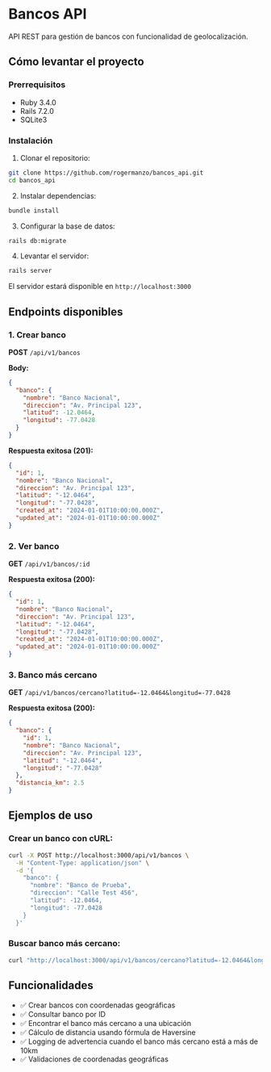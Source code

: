 # Bancos API

API REST para gestión de bancos con funcionalidad de geolocalización.

## Cómo levantar el proyecto

### Prerrequisitos
- Ruby 3.4.0
- Rails 7.2.0
- SQLite3

### Instalación

1. Clonar el repositorio:
```bash
git clone https://github.com/rogermanzo/bancos_api.git
cd bancos_api
```

2. Instalar dependencias:
```bash
bundle install
```

3. Configurar la base de datos:
```bash
rails db:migrate
```

4. Levantar el servidor:
```bash
rails server
```

El servidor estará disponible en `http://localhost:3000`

## Endpoints disponibles

### 1. Crear banco
**POST** `/api/v1/bancos`

**Body:**
```json
{
  "banco": {
    "nombre": "Banco Nacional",
    "direccion": "Av. Principal 123",
    "latitud": -12.0464,
    "longitud": -77.0428
  }
}
```

**Respuesta exitosa (201):**
```json
{
  "id": 1,
  "nombre": "Banco Nacional",
  "direccion": "Av. Principal 123",
  "latitud": "-12.0464",
  "longitud": "-77.0428",
  "created_at": "2024-01-01T10:00:00.000Z",
  "updated_at": "2024-01-01T10:00:00.000Z"
}
```

### 2. Ver banco
**GET** `/api/v1/bancos/:id`

**Respuesta exitosa (200):**
```json
{
  "id": 1,
  "nombre": "Banco Nacional",
  "direccion": "Av. Principal 123",
  "latitud": "-12.0464",
  "longitud": "-77.0428",
  "created_at": "2024-01-01T10:00:00.000Z",
  "updated_at": "2024-01-01T10:00:00.000Z"
}
```

### 3. Banco más cercano
**GET** `/api/v1/bancos/cercano?latitud=-12.0464&longitud=-77.0428`

**Respuesta exitosa (200):**
```json
{
  "banco": {
    "id": 1,
    "nombre": "Banco Nacional",
    "direccion": "Av. Principal 123",
    "latitud": "-12.0464",
    "longitud": "-77.0428"
  },
  "distancia_km": 2.5
}
```

## Ejemplos de uso

### Crear un banco con cURL:
```bash
curl -X POST http://localhost:3000/api/v1/bancos \
  -H "Content-Type: application/json" \
  -d '{
    "banco": {
      "nombre": "Banco de Prueba",
      "direccion": "Calle Test 456",
      "latitud": -12.0464,
      "longitud": -77.0428
    }
  }'
```

### Buscar banco más cercano:
```bash
curl "http://localhost:3000/api/v1/bancos/cercano?latitud=-12.0464&longitud=-77.0428"
```

## Funcionalidades

- ✅ Crear bancos con coordenadas geográficas
- ✅ Consultar banco por ID
- ✅ Encontrar el banco más cercano a una ubicación
- ✅ Cálculo de distancia usando fórmula de Haversine
- ✅ Logging de advertencia cuando el banco más cercano está a más de 10km
- ✅ Validaciones de coordenadas geográficas
